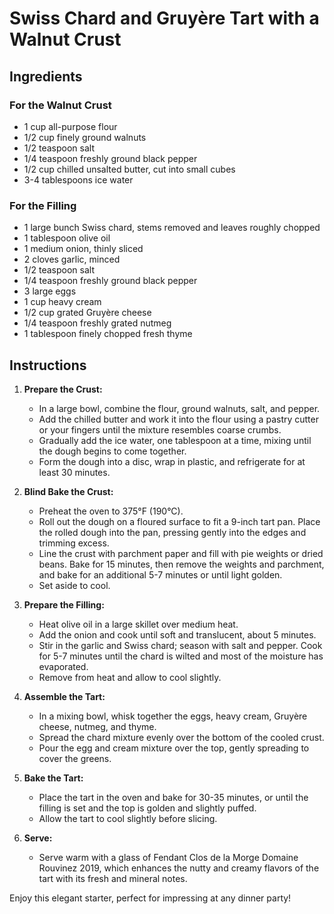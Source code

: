 # Swiss Chard and Gruyère Tart with a Walnut Crust

## Ingredients

### For the Walnut Crust
- 1 cup all-purpose flour
- 1/2 cup finely ground walnuts
- 1/2 teaspoon salt
- 1/4 teaspoon freshly ground black pepper
- 1/2 cup chilled unsalted butter, cut into small cubes
- 3-4 tablespoons ice water

### For the Filling
- 1 large bunch Swiss chard, stems removed and leaves roughly chopped
- 1 tablespoon olive oil
- 1 medium onion, thinly sliced
- 2 cloves garlic, minced
- 1/2 teaspoon salt
- 1/4 teaspoon freshly ground black pepper
- 3 large eggs
- 1 cup heavy cream
- 1/2 cup grated Gruyère cheese
- 1/4 teaspoon freshly grated nutmeg
- 1 tablespoon finely chopped fresh thyme

## Instructions

1. **Prepare the Crust:**
    - In a large bowl, combine the flour, ground walnuts, salt, and pepper.
    - Add the chilled butter and work it into the flour using a pastry cutter or your fingers until the mixture resembles coarse crumbs.
    - Gradually add the ice water, one tablespoon at a time, mixing until the dough begins to come together.
    - Form the dough into a disc, wrap in plastic, and refrigerate for at least 30 minutes.

2. **Blind Bake the Crust:**
    - Preheat the oven to 375°F (190°C).
    - Roll out the dough on a floured surface to fit a 9-inch tart pan. Place the rolled dough into the pan, pressing gently into the edges and trimming excess.
    - Line the crust with parchment paper and fill with pie weights or dried beans. Bake for 15 minutes, then remove the weights and parchment, and bake for an additional 5-7 minutes or until light golden.
    - Set aside to cool.

3. **Prepare the Filling:**
    - Heat olive oil in a large skillet over medium heat.
    - Add the onion and cook until soft and translucent, about 5 minutes.
    - Stir in the garlic and Swiss chard; season with salt and pepper. Cook for 5-7 minutes until the chard is wilted and most of the moisture has evaporated.
    - Remove from heat and allow to cool slightly.

4. **Assemble the Tart:**
    - In a mixing bowl, whisk together the eggs, heavy cream, Gruyère cheese, nutmeg, and thyme.
    - Spread the chard mixture evenly over the bottom of the cooled crust.
    - Pour the egg and cream mixture over the top, gently spreading to cover the greens.

5. **Bake the Tart:**
    - Place the tart in the oven and bake for 30-35 minutes, or until the filling is set and the top is golden and slightly puffed.
    - Allow the tart to cool slightly before slicing.

6. **Serve:**
    - Serve warm with a glass of Fendant Clos de la Morge Domaine Rouvinez 2019, which enhances the nutty and creamy flavors of the tart with its fresh and mineral notes.

Enjoy this elegant starter, perfect for impressing at any dinner party!